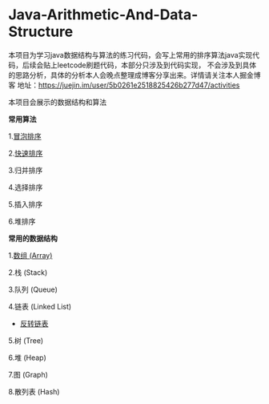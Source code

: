 # Java-Arithmetic-And-Data-Structure
本项目为学习java数据结构与算法的练习代码，会写上常用的排序算法java实现代码，后续会贴上leetcode刷题代码，本部分只涉及到代码实现，
不会涉及到具体的思路分析，具体的分析本人会晚点整理成博客分享出来。详情请关注本人掘金博客
地址：https://juejin.im/user/5b0261e2518825426b277d47/activities

本项目会展示的数据结构和算法

**常用算法**

1.[冒泡排序](https://github.com/kinglaw1204/Java-Arithmetic-And-Data-Structure/blob/master/arithmetic/src/core/BubbleSort.java)

2.[快速排序](https://github.com/kinglaw1204/Java-Arithmetic-And-Data-Structure/blob/master/arithmetic/src/core/FastSort.java)

3.归并排序

4.选择排序

5.插入排序

6.堆排序


**常用的数据结构**

1.[数组 (Array)](https://github.com/kinglaw1204/Java-Arithmetic-And-Data-Structure/blob/master/arithmetic/src/core/BubbleSort.java)

2.栈 (Stack)

3.队列 (Queue)

4.链表 (Linked List)

* [反转链表](https://github.com/kinglaw1204/Java-Arithmetic-And-Data-Structure/blob/master/data-structure/src/core/ReverselinkedList.java)
		
5.树 (Tree)

6.堆 (Heap)

7.图 (Graph)

8.散列表 (Hash)
